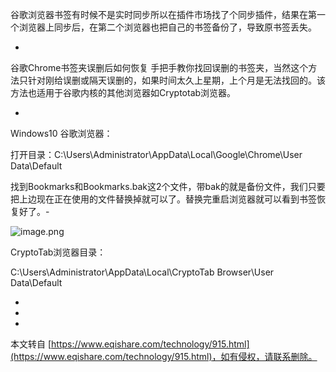 谷歌浏览器书签有时候不是实时同步所以在插件市场找了个同步插件，结果在第一个浏览器上同步后，在第二个浏览器也把自己的书签备份了，导致原书签丢失。

-

谷歌Chrome书签夹误删后如何恢复 手把手教你找回误删的书签夹，当然这个方法只针对刚给误删或隔天误删的，如果时间太久上星期，上个月是无法找回的。该方法也适用于谷歌内核的其他浏览器如Cryptotab浏览器。

-

Windows10 谷歌浏览器：

打开目录：C:\\Users\\Administrator\\AppData\\Local\\Google\\Chrome\\User Data\\Default

找到Bookmarks和Bookmarks.bak这2个文件，带bak的就是备份文件，我们只要把上边现在正在使用的文件替换掉就可以了。替换完重启浏览器就可以看到书签恢复好了。-

![image.png](https://www.eqishare.com/zb_users/upload/2022/02/202202241645665997854163.png)

CryptoTab浏览器目录：

C:\\Users\\Administrator\\AppData\\Local\\CryptoTab Browser\\User Data\\Default

-

-

-

本文转自 [https://www.eqishare.com/technology/915.html](https://www.eqishare.com/technology/915.html)，如有侵权，请联系删除。